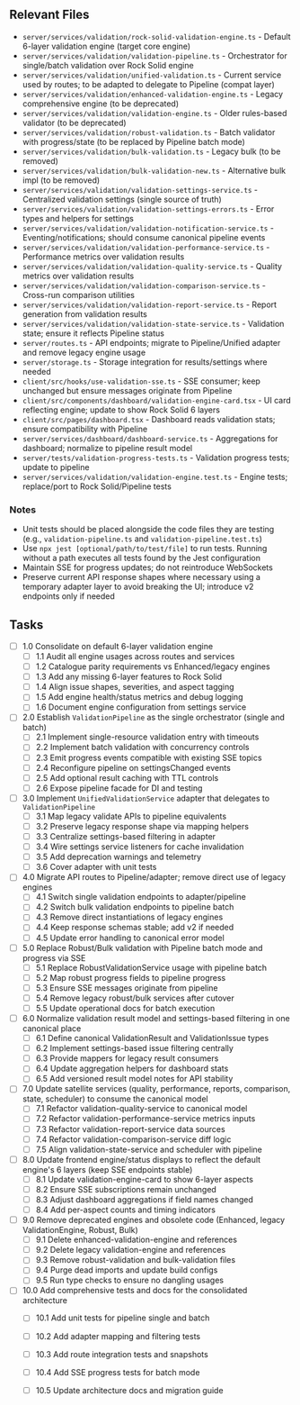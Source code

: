 ## Relevant Files

- `server/services/validation/rock-solid-validation-engine.ts` - Default 6-layer validation engine (target core engine)
- `server/services/validation/validation-pipeline.ts` - Orchestrator for single/batch validation over Rock Solid engine
- `server/services/validation/unified-validation.ts` - Current service used by routes; to be adapted to delegate to Pipeline (compat layer)
- `server/services/validation/enhanced-validation-engine.ts` - Legacy comprehensive engine (to be deprecated)
- `server/services/validation/validation-engine.ts` - Older rules-based validator (to be deprecated)
- `server/services/validation/robust-validation.ts` - Batch validator with progress/state (to be replaced by Pipeline batch mode)
- `server/services/validation/bulk-validation.ts` - Legacy bulk (to be removed)
- `server/services/validation/bulk-validation-new.ts` - Alternative bulk impl (to be removed)
- `server/services/validation/validation-settings-service.ts` - Centralized validation settings (single source of truth)
- `server/services/validation/validation-settings-errors.ts` - Error types and helpers for settings
- `server/services/validation/validation-notification-service.ts` - Eventing/notifications; should consume canonical pipeline events
- `server/services/validation/validation-performance-service.ts` - Performance metrics over validation results
- `server/services/validation/validation-quality-service.ts` - Quality metrics over validation results
- `server/services/validation/validation-comparison-service.ts` - Cross-run comparison utilities
- `server/services/validation/validation-report-service.ts` - Report generation from validation results
- `server/services/validation/validation-state-service.ts` - Validation state; ensure it reflects Pipeline status
- `server/routes.ts` - API endpoints; migrate to Pipeline/Unified adapter and remove legacy engine usage
- `server/storage.ts` - Storage integration for results/settings where needed
- `client/src/hooks/use-validation-sse.ts` - SSE consumer; keep unchanged but ensure messages originate from Pipeline
- `client/src/components/dashboard/validation-engine-card.tsx` - UI card reflecting engine; update to show Rock Solid 6 layers
- `client/src/pages/dashboard.tsx` - Dashboard reads validation stats; ensure compatibility with Pipeline
- `server/services/dashboard/dashboard-service.ts` - Aggregations for dashboard; normalize to pipeline result model
- `server/tests/validation-progress-tests.ts` - Validation progress tests; update to pipeline
- `server/services/validation/validation-engine.test.ts` - Engine tests; replace/port to Rock Solid/Pipeline tests

### Notes

- Unit tests should be placed alongside the code files they are testing (e.g., `validation-pipeline.ts` and `validation-pipeline.test.ts`)
- Use `npx jest [optional/path/to/test/file]` to run tests. Running without a path executes all tests found by the Jest configuration
- Maintain SSE for progress updates; do not reintroduce WebSockets
- Preserve current API response shapes where necessary using a temporary adapter layer to avoid breaking the UI; introduce v2 endpoints only if needed

## Tasks

- [ ] 1.0 Consolidate on default 6-layer validation engine
  - [ ] 1.1 Audit all engine usages across routes and services
  - [ ] 1.2 Catalogue parity requirements vs Enhanced/legacy engines
  - [ ] 1.3 Add any missing 6-layer features to Rock Solid
  - [ ] 1.4 Align issue shapes, severities, and aspect tagging
  - [ ] 1.5 Add engine health/status metrics and debug logging
  - [ ] 1.6 Document engine configuration from settings service

- [ ] 2.0 Establish `ValidationPipeline` as the single orchestrator (single and batch)
  - [ ] 2.1 Implement single-resource validation entry with timeouts
  - [ ] 2.2 Implement batch validation with concurrency controls
  - [ ] 2.3 Emit progress events compatible with existing SSE topics
  - [ ] 2.4 Reconfigure pipeline on settingsChanged events
  - [ ] 2.5 Add optional result caching with TTL controls
  - [ ] 2.6 Expose pipeline facade for DI and testing

- [ ] 3.0 Implement `UnifiedValidationService` adapter that delegates to `ValidationPipeline`
  - [ ] 3.1 Map legacy validate APIs to pipeline equivalents
  - [ ] 3.2 Preserve legacy response shape via mapping helpers
  - [ ] 3.3 Centralize settings-based filtering in adapter
  - [ ] 3.4 Wire settings service listeners for cache invalidation
  - [ ] 3.5 Add deprecation warnings and telemetry
  - [ ] 3.6 Cover adapter with unit tests

- [ ] 4.0 Migrate API routes to Pipeline/adapter; remove direct use of legacy engines
  - [ ] 4.1 Switch single validation endpoints to adapter/pipeline
  - [ ] 4.2 Switch bulk validation endpoints to pipeline batch
  - [ ] 4.3 Remove direct instantiations of legacy engines
  - [ ] 4.4 Keep response schemas stable; add v2 if needed
  - [ ] 4.5 Update error handling to canonical error model

- [ ] 5.0 Replace Robust/Bulk validation with Pipeline batch mode and progress via SSE
  - [ ] 5.1 Replace RobustValidationService usage with pipeline batch
  - [ ] 5.2 Map robust progress fields to pipeline progress
  - [ ] 5.3 Ensure SSE messages originate from pipeline
  - [ ] 5.4 Remove legacy robust/bulk services after cutover
  - [ ] 5.5 Update operational docs for batch execution

- [ ] 6.0 Normalize validation result model and settings-based filtering in one canonical place
  - [ ] 6.1 Define canonical ValidationResult and ValidationIssue types
  - [ ] 6.2 Implement settings-based issue filtering centrally
  - [ ] 6.3 Provide mappers for legacy result consumers
  - [ ] 6.4 Update aggregation helpers for dashboard stats
  - [ ] 6.5 Add versioned result model notes for API stability

- [ ] 7.0 Update satellite services (quality, performance, reports, comparison, state, scheduler) to consume the canonical model
  - [ ] 7.1 Refactor validation-quality-service to canonical model
  - [ ] 7.2 Refactor validation-performance-service metrics inputs
  - [ ] 7.3 Refactor validation-report-service data sources
  - [ ] 7.4 Refactor validation-comparison-service diff logic
  - [ ] 7.5 Align validation-state-service and scheduler with pipeline

- [ ] 8.0 Update frontend engine/status displays to reflect the default engine's 6 layers (keep SSE endpoints stable)
  - [ ] 8.1 Update validation-engine-card to show 6-layer aspects
  - [ ] 8.2 Ensure SSE subscriptions remain unchanged
  - [ ] 8.3 Adjust dashboard aggregations if field names changed
  - [ ] 8.4 Add per-aspect counts and timing indicators

- [ ] 9.0 Remove deprecated engines and obsolete code (Enhanced, legacy ValidationEngine, Robust, Bulk)
  - [ ] 9.1 Delete enhanced-validation-engine and references
  - [ ] 9.2 Delete legacy validation-engine and references
  - [ ] 9.3 Remove robust-validation and bulk-validation files
  - [ ] 9.4 Purge dead imports and update build configs
  - [ ] 9.5 Run type checks to ensure no dangling usages

- [ ] 10.0 Add comprehensive tests and docs for the consolidated architecture
  - [ ] 10.1 Add unit tests for pipeline single and batch
  - [ ] 10.2 Add adapter mapping and filtering tests
  - [ ] 10.3 Add route integration tests and snapshots
  - [ ] 10.4 Add SSE progress tests for batch mode
  - [ ] 10.5 Update architecture docs and migration guide


